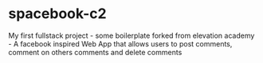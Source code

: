 # spacebook-c2
My first fullstack project  - some boilerplate forked from elevation academy -  A facebook inspired Web App that allows users to post comments, comment on others comments and delete comments
